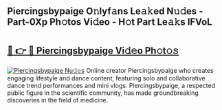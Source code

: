 ## Piercingsbypaige O𝚗lyf𝚊ns Le𝚊𝚔ed N𝚞𝚍es - Part-0Xp Ph𝚘tos Vi𝚍eo - H𝚘t Part Le𝚊𝚔s lFVoL

# <h2><a href="http://hf91ep.feru.top/?c=Piercingsbypaige">🔗 👉 🔴 Piercingsbypaige Vi𝚍𝚎o Ph𝚘t𝚘𝚜</a></h2>

[![Piercingsbypaige Nu𝚍𝚎s](https://i.imgur.com/0TWrTi3.gif)](http://hf91ep.feru.top/?c=Piercingsbypaige)
Online creator Piercingsbypaige who creates engaging lifestyle and dance content, featuring solo and collaborative dance trend performances and mini vlogs. Piercingsbypaige, a respected public figure in the scientific community, has made groundbreaking discoveries in the field of medicine. 
